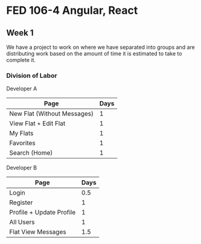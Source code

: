 # FED 106-4 Angular, React  
  
## Week 1  
  
We have a project to work on where we have separated into groups and are distributing work based on the amount of time it is estimated to take to complete it.  
  
### Division of Labor  

Developer A  
  
| Page | Days |  
| --- | --- |  
| New Flat (Without Messages) | 1 |
| View Flat + Edit Flat | 1 |  
| My Flats | 1 |  
| Favorites | 1 |  
| Search (Home) | 1 |  
  
Developer B  
  
| Page | Days |  
| --- | --- |  
| Login | 0.5 |  
| Register | 1 |  
| Profile + Update Profile | 1 |  
| All Users | 1 |  
| Flat View Messages | 1.5 |  

  